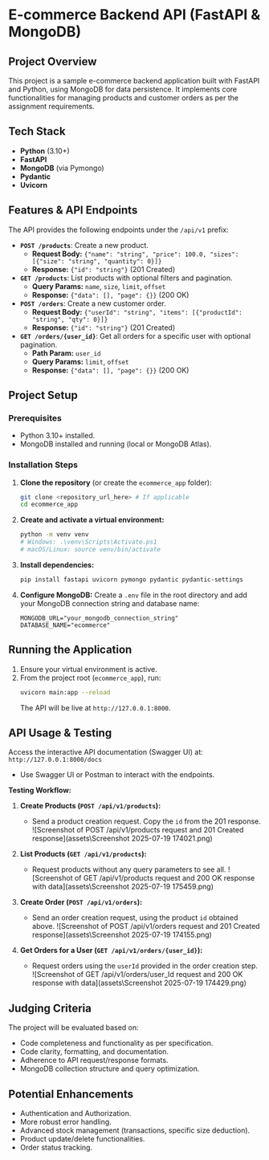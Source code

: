 # E-commerce Backend API (FastAPI & MongoDB)

## Project Overview

This project is a sample e-commerce backend application built with FastAPI and Python, using MongoDB for data persistence. It implements core functionalities for managing products and customer orders as per the assignment requirements.

## Tech Stack

* **Python** (3.10+)
* **FastAPI**
* **MongoDB** (via Pymongo)
* **Pydantic**
* **Uvicorn**

## Features & API Endpoints

The API provides the following endpoints under the `/api/v1` prefix:

* **`POST /products`**: Create a new product.
    * **Request Body:** `{"name": "string", "price": 100.0, "sizes": [{"size": "string", "quantity": 0}]}`
    * **Response:** `{"id": "string"}` (201 Created)
* **`GET /products`**: List products with optional filters and pagination.
    * **Query Params:** `name`, `size`, `limit`, `offset`
    * **Response:** `{"data": [], "page": {}}` (200 OK)
* **`POST /orders`**: Create a new customer order.
    * **Request Body:** `{"userId": "string", "items": [{"productId": "string", "qty": 0}]}`
    * **Response:** `{"id": "string"}` (201 Created)
* **`GET /orders/{user_id}`**: Get all orders for a specific user with optional pagination.
    * **Path Param:** `user_id`
    * **Query Params:** `limit`, `offset`
    * **Response:** `{"data": [], "page": {}}` (200 OK)

## Project Setup

### Prerequisites

* Python 3.10+ installed.
* MongoDB installed and running (local or MongoDB Atlas).

### Installation Steps

1.  **Clone the repository** (or create the `ecommerce_app` folder):
    ```bash
    git clone <repository_url_here> # If applicable
    cd ecommerce_app
    ```
2.  **Create and activate a virtual environment:**
    ```bash
    python -m venv venv
    # Windows: .\venv\Scripts\Activate.ps1
    # macOS/Linux: source venv/bin/activate
    ```
3.  **Install dependencies:**
    ```bash
    pip install fastapi uvicorn pymongo pydantic pydantic-settings
    ```
4.  **Configure MongoDB:** Create a `.env` file in the root directory and add your MongoDB connection string and database name:
    ```env
    MONGODB_URL="your_mongodb_connection_string"
    DATABASE_NAME="ecommerce"
    ```

## Running the Application

1.  Ensure your virtual environment is active.
2.  From the project root (`ecommerce_app`), run:
    ```bash
    uvicorn main:app --reload
    ```
    The API will be live at `http://127.0.0.1:8000`.

## API Usage & Testing

Access the interactive API documentation (Swagger UI) at:
`http://127.0.0.1:8000/docs`

* Use Swagger UI or Postman to interact with the endpoints.

**Testing Workflow:**

1.  **Create Products (`POST /api/v1/products`):**
    * Send a product creation request. Copy the `id` from the 201 response.
    ![Screenshot of POST /api/v1/products request and 201 Created response](assets\Screenshot 2025-07-19 174021.png)

2.  **List Products (`GET /api/v1/products`):**
    * Request products without any query parameters to see all.
    ![Screenshot of GET /api/v1/products request and 200 OK response with data](assets\Screenshot 2025-07-19 175459.png)

3.  **Create Order (`POST /api/v1/orders`):**
    * Send an order creation request, using the product `id` obtained above.
    ![Screenshot of POST /api/v1/orders request and 201 Created response](assets\Screenshot 2025-07-19 174155.png)

4.  **Get Orders for a User (`GET /api/v1/orders/{user_id}`):**
    * Request orders using the `userId` provided in the order creation step.
    ![Screenshot of GET /api/v1/orders/user_Id request and 200 OK response with data](assets\Screenshot 2025-07-19 174429.png)

## Judging Criteria

The project will be evaluated based on:

* Code completeness and functionality as per specification.
* Code clarity, formatting, and documentation.
* Adherence to API request/response formats.
* MongoDB collection structure and query optimization.

## Potential Enhancements

* Authentication and Authorization.
* More robust error handling.
* Advanced stock management (transactions, specific size deduction).
* Product update/delete functionalities.
* Order status tracking.
